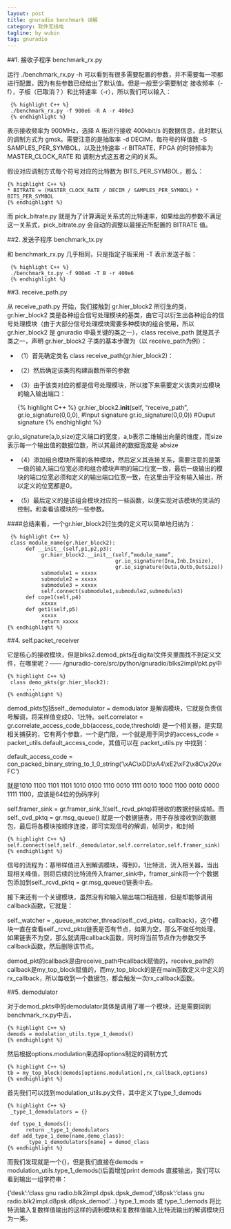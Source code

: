 ```yaml
---
layout: post
title: gnuradio benchmark 详解
category: 软件无线电
tagline: by wubin
tag: gnuradio
---
```


##1. 接收子程序 benchmark_rx.py


运行 ./benchmark_rx.py -h 可以看到有很多需要配置的参数，并不需要每一项都进行配置，因为有些参数已经给出了默认值。但是一般至少需要制定 接收频率（-f），子板（已取消？）和比特速率（-r），所以我们可以输入：

<!--more-->
     {% highlight C++ %}
     ./benchmark_rx.py -f 900e6 -R A -r 400e3
     {% endhighlight %}


表示接收频率为 900MHz，选择 A 板进行接收 400kbit/s 的数据信息，此时默认的调制方式为 gmsk。需要注意的是抽取率 -d DECIM，每符号的样值数 -S SAMPLES_PER_SYMBOL，以及比特速率 -r BITRATE，FPGA 的时钟频率为 MASTER_CLOCK_RATE 和 调制方式这五者之间的关系。


假设对应调制方式每个符号对应的比特数为 BITS_PER_SYMBOL，那么：

	{% highlight C++ %}
    * BITRATE = (MASTER_CLOCK_RATE / DECIM / SAMPLES_PER_SYMBOL) * BITS_PER_SYMBOL
    {% endhighlight %}


而 pick_bitrate.py 就是为了计算满足关系式的比特速率，如果给出的参数不满足这一关系式，pick_bitrate.py 会自动的调整以最接近所配置的 BITRATE 值。


##2. 发送子程序 benchmark_tx.py

     
和 benchmark_rx.py 几乎相同，只是指定子板采用 -T 表示发送子板：


     {% highlight C++ %}
     ./benchmark_tx.py -f 900e6 -T B -r 400e6
     {% endhighlight %}


##3. receive_path.py


从 receive_path.py 开始，我们接触到 gr.hier_block2 所衍生的类，gr.hier_block2 类是各种组合信号处理模块的基类，由它可以衍生出各种组合的信号处理模块（由于大部分信号处理模块需要多种模块的组合使用，所以 gr.hier_block2 是 gnuradio 中最关键的类之一），class receive_path 就是其子类之一，声明 gr.hier_block2 子类的基本步骤为（以 receive_path为例）：


* （1）首先确定类名 class receive_path(gr.hier_block2)：


* （2）然后确定该类的构建函数所带的参数


* （3）由于该类对应的都是信号处理模块，所以接下来需要定义该类对应模块的输入输出端口：


     {% highlight C++ %}
     gr.hier_block2.__init__(self, “receive_path”,    
                           gr.io_signature(0,0,0), #Input signature
                           gr.io_signature(0,0,0)) #Ouput signature
     {% endhighlight %}


gr.io_signature(a,b,size)定义端口的宽度，a,b表示二维输出向量的维度，而size表示每一个输出值的数据位数，所以其最终的数据宽度是 a*b*size


* （4）添加组合模块所需的各种模块，然后定义其连接关系，需要注意的是第一级的输入端口位宽必须和组合模块声明的端口位宽一致，最后一级输出的模块的端口位宽必须和定义的输出端口位宽一致，在这里由于没有输入输出，所以定义的位宽都是0。


* （5）最后定义的是该组合模块对应的一些函数，以便实现对该模块的灵活的控制，和查看该模块的一些参数。


####总结来看，一个gr.hier_block2衍生类的定义可以简单地归纳为：


     {% highlight C++ %}
     class module_name(gr.hier_block2):
          def __init__(self,p1,p2,p3):
               gr.hier_block2.__init__(self,”module_name”,
                                       gr.io_signature(Ina,Inb,Insize),
                                       gr.io_signature(Outa,Outb,Outsize))
               submodule1 = xxxxx
               submodule2 = xxxxx
               submodule3 = xxxxx
               self.connect(submodule1,submodule2,submodule3)
          def cope1(self,p4)
               xxxxx
          def get1(self,p5)
               xxxxx
               return xxxxx
    {% endhighlight %}


##4. self.packet_receiver


它是核心的接收模块，但是blks2.demod_pkts在digital文件夹里面找不到定义文件，在哪里呢？—— /gnuradio-core/src/python/gnuradio/blks2impl/pkt.py中


    {% highlight C++ %}
     class demo_pkts(gr.hier_block2):
          ...
    {% endhighlight %}


demod_pkts包括self._demodulator = demodulator 是解调模块，它就是负责信号解调，将采样值变成0、1比特。self.correlator = gr.correlate_access_code_bb(access_code,threshold) 是一个相关器，是实现相关捕获的，它有两个参数，一个是门限，一个就是用于同步的access_code = packet_utils.default_access_code，其值可以在 packet_utils.py 中找到：


default_access_code = con_packed_binary_string_to_1_0_string(‘\xAC\xDD\xA4\xE2\xF2\x8C\x20\xFC')

就是1010 1100 1101 1101 1010 0100 1110 0010 1111 0010 1000 1100 0010 0000 1111 1100，应该是64位的伪码序列


self.framer_sink = gr.framer_sink_1(self._rcvd_pktq)将接收的数据封装成帧。而self._cvd_pktq = gr.msg_queue() 就是一个数据链表，用于存放接收到的数据包，最后将各模块按顺序连接，即可实现信号的解调，帧同步，和封帧


    {% highlight C++ %}
	self.connect(self,self._demodulator,self.correlator,self.framer_sink)
	{% endhighlight %}


信号的流程为：基带样值进入到解调模块，得到0，1比特流，流入相关器，当出现相关峰值，则将后续的比特流传入framer_sink中，framer_sink将一个个数据包添加到self._rcvd_pktq = gr.msg_queue()链表中去。
     

接下来还有一个关键模块，虽然没有和输入输出端口相连接，但是却能够调用callback函数，它就是：


self._watcher = _queue_watcher_thread(self._cvd_pktq，callback)，这个模块一直在查看self._rcvd_pktq链表是否有节点，如果为空，那么不做任何处理，如果链表不为空，那么就调用callback函数，同时将当前节点作为参数交予callback函数，然后删除该节点。


demod_pkt的callback是由receive_path中callback赋值的，receive_path的callback是my_top_block赋值的，而my_top_block的是在main函数定义中定义的rx_callback，所以每收到一个数据包，都会触发一次rx_callback函数。


##5. demodulator


对于demod_pkts中的demodulator具体是调用了哪一个模块，还是需要回到benchmark_rx.py中去，


	{% highlight C++ %}
    demods = modulation_utils.type_1_demods()
    {% endhighlight %}


然后根据options.modulation来选择options制定的调制方式


	{% highlight C++ %}
    tb = my_top_block(demods[options.modulation],rx_callback,options)
    {% endhighlight %}


首先我们可以找到modulation_utils.py文件，其中定义了type_1_demods


    {% highlight C++ %}
     _type_1_demodulators = {}

     def type_1_demods():
          return _type_1_demodulators
     def add_type_1_demo(name,demo_class):
          _type_1_demodulators[name] = demod_class
    {% endhighlight %}


而我们发现就是一个{}，但是我们直接在demods = modulation_utils.type_1_demods()后面增加print demods 直接输出，我们可以看到输出一组字符串：


{‘desk’:’class gnu radio.blk2impl.dpsk.dpsk_demod’,’d8psk’:’class gnu radio.blk2impl.d8psk.d8psk_demod’...}
     type_1_mods 或 type_1_demods 将比特流输入复数样值输出的这样的调制模块和复数样值输入比特流输出的解调模块归为一类。

